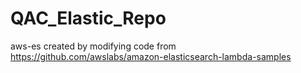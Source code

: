 # QAC_Elastic_Repo

aws-es created by modifying code from https://github.com/awslabs/amazon-elasticsearch-lambda-samples
